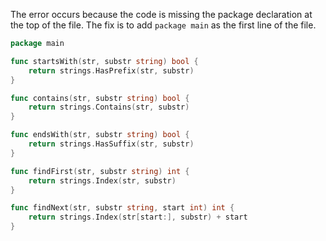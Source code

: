 The error occurs because the code is missing the package declaration at the top of the file. The fix is to add `package main` as the first line of the file.

```go
package main

func startsWith(str, substr string) bool {
	return strings.HasPrefix(str, substr)
}

func contains(str, substr string) bool {
	return strings.Contains(str, substr)
}

func endsWith(str, substr string) bool {
	return strings.HasSuffix(str, substr)
}

func findFirst(str, substr string) int {
	return strings.Index(str, substr)
}

func findNext(str, substr string, start int) int {
	return strings.Index(str[start:], substr) + start
}
```

